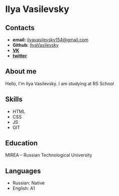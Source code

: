 # Ilya Vasilevsky
## Contacts
* **email:** [ilyavasilevsky154@gmail.com](ilyavasilevsky154@gmail.com)
* **Github:** [IlyaVasilevsky](https://github.com/IlyaVasilevsky)
* **[VK](https://vk.com/id537884228)**
* **[twitter](https://twitter.com/Ilya_Vasilevsky)** 

## About me
Hello, I'm Ilya Vasilevsky. I am studying at RS School

## Skills
* HTML
* CSS
* JS
* GIT

## Education
MIREA – Russian Technological University

## Languages
* Russian: Native
* English: A1

